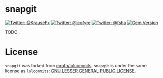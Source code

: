 # snapgit

[![Twitter: @KrauseFx](https://img.shields.io/badge/contact-@KrauseFx-blue.svg?style=flat)](https://twitter.com/KrauseFx)
[![Twitter: @icofyre](https://img.shields.io/badge/contact-@icofyre-blue.svg?style=flat)](https://twitter.com/icofyre)
[![Twitter: @fsha](https://img.shields.io/badge/contact-@fsha-blue.svg?style=flat)](https://twitter.com/fsha)
[![Gem Version](https://badge.fury.io/rb/snapgit.svg)](https://rubygems.org/gems/snapgit)

TODO

# License

`snapgit` was forked from [mroth/lolcommits](https://github.com/mroth/lolcommits). `snapgit` is under the same license as `lolcommits`: [GNU LESSER GENERAL PUBLIC LICENSE](https://github.com/snapgit/snapgit/blob/master/LICENSE).
